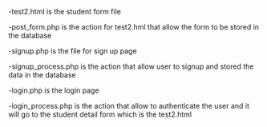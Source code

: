 -test2.html is the student form file

-post_form.php is the action for test2.hml that allow the form to be stored in the database

-signup.php is the file for sign up page

-signup_process.php is the action that allow user to signup and stored the data in the database

-login.php is the login page

-login_process.php is the action that allow to authenticate the user and it will go to the student detail form which is the test2.html

